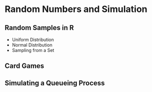 # Random Numbers and Simulation

## Random Samples in R

- Uniform Distribution
- Normal Distribution
- Sampling from a Set

## Card Games

## Simulating a Queueing Process
